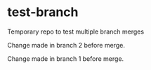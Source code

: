 # test-branch
Temporary repo to test multiple branch merges

Change made in branch 2 before merge.

Change made in branch 1 before merge.
